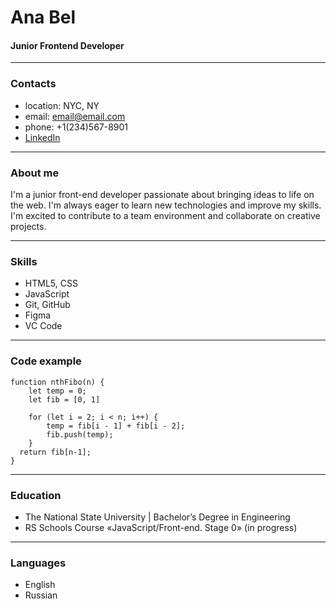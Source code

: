 # **Ana Bel**
#### Junior Frontend Developer
---
### Contacts
- location: NYC, NY
- email: email@email.com
- phone: +1(234)567-8901
- [LinkedIn](https://www.linkedin.com)
---
### About me

I'm a junior front-end developer passionate about bringing ideas to life on the web. I'm always eager to learn new technologies and improve my skills. I'm excited to contribute to a team environment and collaborate on creative projects.

---
### Skills
- HTML5, CSS
- JavaScript
- Git, GitHub
- Figma
- VC Code
---
### Code example
```
function nthFibo(n) {
    let temp = 0;
    let fib = [0, 1]

    for (let i = 2; i < n; i++) {
        temp = fib[i - 1] + fib[i - 2];
        fib.push(temp);
    }
  return fib[n-1];
}
```
---
### Education
- The National State University | Bachelor’s Degree in Engineering
- RS Schools Course «JavaScript/Front-end. Stage 0» (in progress)
---
### Languages
- English
- Russian
